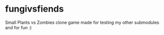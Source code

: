 # fungivsfiends
Small Plants vs Zombies clone game made for testing my other submodules and for fun :)
